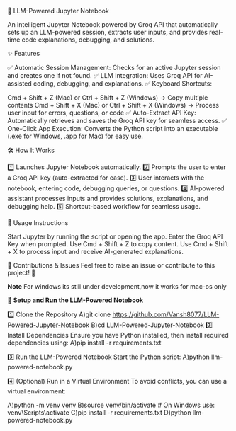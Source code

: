 🔮 LLM-Powered Jupyter Notebook

An intelligent Jupyter Notebook powered by Groq API that automatically sets up an LLM-powered session, extracts user inputs, and provides real-time code explanations, debugging, and solutions.

✨ Features

✅ Automatic Session Management: Checks for an active Jupyter session and creates one if not found.
✅ LLM Integration: Uses Groq API for AI-assisted coding, debugging, and explanations.
✅ Keyboard Shortcuts:

Cmd + Shift + Z (Mac) or Ctrl + Shift + Z (Windows) → Copy multiple contents
Cmd + Shift + X (Mac) or Ctrl + Shift + X (Windows) → Process user input for errors, questions, or code
✅ Auto-Extract API Key: Automatically retrieves and saves the Groq API key for seamless access.
✅ One-Click App Execution: Converts the Python script into an executable (.exe for Windows, .app for Mac) for easy use.



🛠️ How It Works

1️⃣ Launches Jupyter Notebook automatically.
2️⃣ Prompts the user to enter a Groq API key (auto-extracted for ease).
3️⃣ User interacts with the notebook, entering code, debugging queries, or questions.
4️⃣ AI-powered assistant processes inputs and provides solutions, explanations, and debugging help.
5️⃣ Shortcut-based workflow for seamless usage.


📌 Usage Instructions

Start Jupyter by running the script or opening the app.
Enter the Groq API Key when prompted.
Use Cmd + Shift + Z to copy content.
Use Cmd + Shift + X to process input and receive AI-generated explanations.

🔗 Contributions & Issues
Feel free to raise an issue or contribute to this project! 🚀

**Note**
For windows its still under development,now it works for mac-os only 

🚀 **Setup and Run the LLM-Powered Notebook**

1️⃣ Clone the Repository
  A)git clone https://github.com/Vansh8077/LLM-Powered-Jupyter-Notebook
  B)cd LLM-Powered-Jupyter-Notebook
2️⃣ Install Dependencies
Ensure you have Python installed, then install required dependencies using:
  A)pip install -r requirements.txt

3️⃣ Run the LLM-Powered Notebook
Start the Python script:
  A)python llm-powered-notebook.py

4️⃣ (Optional) Run in a Virtual Environment
To avoid conflicts, you can use a virtual environment:

  A)python -m venv venv
  B)source venv/bin/activate  # On Windows use: venv\Scripts\activate
  C)pip install -r requirements.txt
  D)python llm-powered-notebook.py

